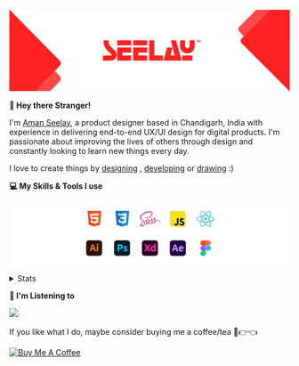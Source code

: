 [![banner](./images/seelay.svg)](https://www.seelay.in)

**👋 Hey there Stranger!**

I'm [Aman Seelay](https://www.seelay.in), a product designer based in Chandigarh, India with experience in delivering end-to-end UX/UI design for digital products. I'm passionate about improving the lives of others through design and constantly looking to learn new things every day.

I love to create things by [designing](https://www.seelay.in/#work) , [developing](https://www.seelay.in/#projects) or [drawing](https://art.seelay.in) :)

**💻 My Skills & Tools I use**

[![banner](./images/skills&tools.svg)](https://www.seelay.in/about)

<details>
  <summary>Stats</summary>

---

<!--START_SECTION:waka-->
![Profile Views](http://img.shields.io/badge/Profile%20Views-2-blue)

**🐱 My GitHub Data** 

> 🏆 357 Contributions in the Year 2022
 > 
> 📦 676.8 kB Used in GitHub's Storage 
 > 
> 💼 Opted to Hire
 > 
> 📜 3 Public Repositories 
 > 
> 🔑 38 Private Repositories  
 > 
**I'm a Night 🦉** 

```text
🌞 Morning    160 commits    █████░░░░░░░░░░░░░░░░░░░░   20.59% 
🌆 Daytime    118 commits    ███░░░░░░░░░░░░░░░░░░░░░░   15.19% 
🌃 Evening    209 commits    ██████░░░░░░░░░░░░░░░░░░░   26.9% 
🌙 Night      290 commits    █████████░░░░░░░░░░░░░░░░   37.32%

```
📅 **I'm Most Productive on Sunday** 

```text
Monday       134 commits    ████░░░░░░░░░░░░░░░░░░░░░   17.25% 
Tuesday      82 commits     ██░░░░░░░░░░░░░░░░░░░░░░░   10.55% 
Wednesday    92 commits     ███░░░░░░░░░░░░░░░░░░░░░░   11.84% 
Thursday     127 commits    ████░░░░░░░░░░░░░░░░░░░░░   16.34% 
Friday       102 commits    ███░░░░░░░░░░░░░░░░░░░░░░   13.13% 
Saturday     98 commits     ███░░░░░░░░░░░░░░░░░░░░░░   12.61% 
Sunday       142 commits    ████░░░░░░░░░░░░░░░░░░░░░   18.28%

```


📊 **This Week I Spent My Time On** 

```text
⌚︎ Time Zone: Asia/Kolkata

💬 Programming Languages: 
Other                    1 hr 26 mins        ███████████████████████░░   92.04% 
JSON                     7 mins              ██░░░░░░░░░░░░░░░░░░░░░░░   7.96%

🔥 Editors: 
Browser                  1 hr 26 mins        ███████████████████████░░   92.04% 
VS Code                  7 mins              ██░░░░░░░░░░░░░░░░░░░░░░░   7.96%

💻 Operating System: 
Windows                  1 hr 33 mins        █████████████████████████   100.0%

```

**I Mostly Code in JavaScript** 

```text
JavaScript               28 repos            ██████████████████░░░░░░░   71.79% 
TypeScript               11 repos            ███████░░░░░░░░░░░░░░░░░░   28.21%

```



 Last Updated on 11/11/2022 06:55:28 UTC
<!--END_SECTION:waka-->

---

 </details>

**🎵 I'm Listening to**

<object data="https://now-play.vercel.app/api/generate?uid=7a17a86e-d6b7-43b5-8d9c-1d6dae42a779" >

  <img src="https://now-play.vercel.app/api/generate?uid=7a17a86e-d6b7-43b5-8d9c-1d6dae42a779" />

</object>

If you like what I do, maybe consider buying me a coffee/tea 🥺👉👈

<a href="https://www.buymeacoffee.com/seelay" target="_blank"><img src="https://cdn.buymeacoffee.com/buttons/v2/default-red.png" alt="Buy Me A Coffee" width="150" ></a>
